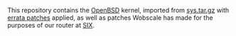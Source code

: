 This repository contains the [OpenBSD](https://www.openbsd.org/) kernel, imported from [sys.tar.gz](https://ftp.openbsd.org/pub/OpenBSD/6.4/sys.tar.gz) with [errata patches](https://www.openbsd.org/errata64.html) applied, as well as patches Wobscale has made for the purposes of our router at [SIX](https://www.seattleix.net/).
